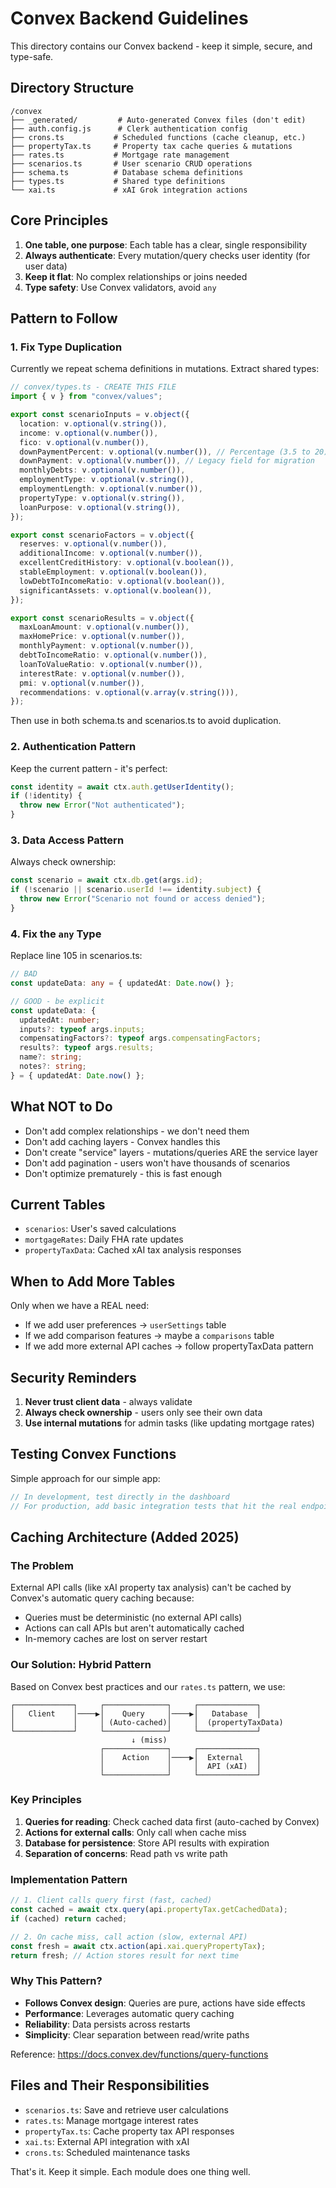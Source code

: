# Convex Backend Guidelines

This directory contains our Convex backend - keep it simple, secure, and type-safe.

## Directory Structure
```
/convex
├── _generated/         # Auto-generated Convex files (don't edit)
├── auth.config.js      # Clerk authentication config
├── crons.ts           # Scheduled functions (cache cleanup, etc.)
├── propertyTax.ts     # Property tax cache queries & mutations
├── rates.ts           # Mortgage rate management
├── scenarios.ts       # User scenario CRUD operations
├── schema.ts          # Database schema definitions
├── types.ts           # Shared type definitions
└── xai.ts             # xAI Grok integration actions
```

## Core Principles
1. **One table, one purpose**: Each table has a clear, single responsibility
2. **Always authenticate**: Every mutation/query checks user identity (for user data)
3. **Keep it flat**: No complex relationships or joins needed
4. **Type safety**: Use Convex validators, avoid `any`

## Pattern to Follow

### 1. Fix Type Duplication
Currently we repeat schema definitions in mutations. Extract shared types:

```typescript
// convex/types.ts - CREATE THIS FILE
import { v } from "convex/values";

export const scenarioInputs = v.object({
  location: v.optional(v.string()),
  income: v.optional(v.number()),
  fico: v.optional(v.number()),
  downPaymentPercent: v.optional(v.number()), // Percentage (3.5 to 20)
  downPayment: v.optional(v.number()), // Legacy field for migration
  monthlyDebts: v.optional(v.number()),
  employmentType: v.optional(v.string()),
  employmentLength: v.optional(v.number()),
  propertyType: v.optional(v.string()),
  loanPurpose: v.optional(v.string()),
});

export const scenarioFactors = v.object({
  reserves: v.optional(v.number()),
  additionalIncome: v.optional(v.number()),
  excellentCreditHistory: v.optional(v.boolean()),
  stableEmployment: v.optional(v.boolean()),
  lowDebtToIncomeRatio: v.optional(v.boolean()),
  significantAssets: v.optional(v.boolean()),
});

export const scenarioResults = v.object({
  maxLoanAmount: v.optional(v.number()),
  maxHomePrice: v.optional(v.number()),
  monthlyPayment: v.optional(v.number()),
  debtToIncomeRatio: v.optional(v.number()),
  loanToValueRatio: v.optional(v.number()),
  interestRate: v.optional(v.number()),
  pmi: v.optional(v.number()),
  recommendations: v.optional(v.array(v.string())),
});
```

Then use in both schema.ts and scenarios.ts to avoid duplication.

### 2. Authentication Pattern
Keep the current pattern - it's perfect:
```typescript
const identity = await ctx.auth.getUserIdentity();
if (!identity) {
  throw new Error("Not authenticated");
}
```

### 3. Data Access Pattern
Always check ownership:
```typescript
const scenario = await ctx.db.get(args.id);
if (!scenario || scenario.userId !== identity.subject) {
  throw new Error("Scenario not found or access denied");
}
```

### 4. Fix the `any` Type
Replace line 105 in scenarios.ts:
```typescript
// BAD
const updateData: any = { updatedAt: Date.now() };

// GOOD - be explicit
const updateData: {
  updatedAt: number;
  inputs?: typeof args.inputs;
  compensatingFactors?: typeof args.compensatingFactors;
  results?: typeof args.results;
  name?: string;
  notes?: string;
} = { updatedAt: Date.now() };
```

## What NOT to Do
- Don't add complex relationships - we don't need them
- Don't add caching layers - Convex handles this
- Don't create "service" layers - mutations/queries ARE the service layer
- Don't add pagination - users won't have thousands of scenarios
- Don't optimize prematurely - this is fast enough

## Current Tables
- `scenarios`: User's saved calculations
- `mortgageRates`: Daily FHA rate updates
- `propertyTaxData`: Cached xAI tax analysis responses

## When to Add More Tables
Only when we have a REAL need:
- If we add user preferences → `userSettings` table
- If we add comparison features → maybe a `comparisons` table
- If we add more external API caches → follow propertyTaxData pattern

## Security Reminders
1. **Never trust client data** - always validate
2. **Always check ownership** - users only see their own data
3. **Use internal mutations** for admin tasks (like updating mortgage rates)

## Testing Convex Functions
Simple approach for our simple app:
```typescript
// In development, test directly in the dashboard
// For production, add basic integration tests that hit the real endpoints
```

## Caching Architecture (Added 2025)

### The Problem
External API calls (like xAI property tax analysis) can't be cached by Convex's automatic query caching because:
- Queries must be deterministic (no external API calls)
- Actions can call APIs but aren't automatically cached
- In-memory caches are lost on server restart

### Our Solution: Hybrid Pattern
Based on Convex best practices and our `rates.ts` pattern, we use:

```
┌─────────────┐     ┌──────────────┐     ┌─────────────┐
│   Client    │────▶│    Query     │────▶│   Database  │
│             │     │ (Auto-cached)│     │  (propertyTaxData)
└─────────────┘     └──────────────┘     └─────────────┘
                           ↓ (miss)
                    ┌──────────────┐     ┌─────────────┐
                    │    Action    │────▶│  External   │
                    │              │     │  API (xAI)  │
                    └──────────────┘     └─────────────┘
```

### Key Principles
1. **Queries for reading**: Check cached data first (auto-cached by Convex)
2. **Actions for external calls**: Only call when cache miss
3. **Database for persistence**: Store API results with expiration
4. **Separation of concerns**: Read path vs write path

### Implementation Pattern
```typescript
// 1. Client calls query first (fast, cached)
const cached = await ctx.query(api.propertyTax.getCachedData);
if (cached) return cached;

// 2. On cache miss, call action (slow, external API)
const fresh = await ctx.action(api.xai.queryPropertyTax);
return fresh; // Action stores result for next time
```

### Why This Pattern?
- **Follows Convex design**: Queries are pure, actions have side effects
- **Performance**: Leverages automatic query caching
- **Reliability**: Data persists across restarts
- **Simplicity**: Clear separation between read/write paths

Reference: https://docs.convex.dev/functions/query-functions

## Files and Their Responsibilities
- `scenarios.ts`: Save and retrieve user calculations
- `rates.ts`: Manage mortgage interest rates
- `propertyTax.ts`: Cache property tax API responses
- `xai.ts`: External API integration with xAI
- `crons.ts`: Scheduled maintenance tasks

That's it. Keep it simple. Each module does one thing well.